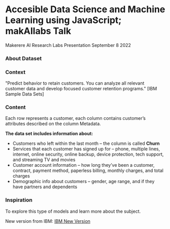 # Accesible Data Science and Machine Learning using JavaScript; makAIlabs Talk
Makerere AI Research Labs Presentation September 8 2022


### About Dataset
### Context

"Predict behavior to retain customers. You can analyze all relevant customer data and develop focused customer retention programs." [IBM Sample Data Sets]

### Content

Each row represents a customer, each column contains customer’s attributes described on the column Metadata.
 
**The data set includes information about:**

- Customers who left within the last month – the column is called **Churn**
- Services that each customer has signed up for – phone, multiple lines, internet, online security, online backup, device protection, tech support, and streaming TV and movies
- Customer account information – how long they’ve been a customer, contract, payment method, paperless billing, monthly charges, and total charges
- Demographic info about customers – gender, age range, and if they have partners and dependents

### Inspiration

To explore this type of models and learn more about the subject.

New version from IBM:
[IBM New Version](https://community.ibm.com/community/user/businessanalytics/blogs/steven-macko/2019/07/11/telco-customer-churn-1113)